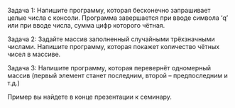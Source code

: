 Задача 1: Напишите программу, которая бесконечно запрашивает целые числа с консоли. Программа завершается при вводе символа ‘q’ или при вводе числа, сумма цифр которого чётная.

Задача 2: Задайте массив заполненный случайными трёхзначными числами. Напишите программу, которая покажет количество чётных чисел в массиве.

Задача 3: Напишите программу, которая перевернёт одномерный массив (первый элемент станет последним, второй – предпоследним и т.д.)

Пример вы найдете в конце презентации к семинару.